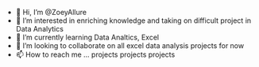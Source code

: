 - 👋 Hi, I’m @ZoeyAllure
- 👀 I’m interested in enriching knowledge and taking on difficult project in Data Analytics
- 🌱 I’m currently learning Data Analtics, Excel
- 💞️ I’m looking to collaborate on all excel data analysis projects for now
- 📫 How to reach me ...
projects projects projects
<!---
ZoeyAllure/ZoeyAllure is a ✨ special ✨ repository because its `README.md` (this file) appears on your GitHub profile.
You can click the Preview link to take a look at your changes.
--->
